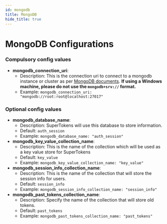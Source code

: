 ```yaml
---
id: mongodb
title: MongoDB
hide_title: true
---
```


# MongoDB Configurations

### Compulsory config values
- **mongodb_connection_uri**: 
    - Description: This is the connection uri to connect to a mongodb instance or cluster as per [MongoDB documents](https://docs.mongodb.com/manual/reference/connection-string/). **If using a Windows machine, please do not use the `mongodb+srv://` format.**
    - Example: ```mongodb_connection_uri: "mongodb://root:root@localhost:27017"```

### Optional config values
- **mongodb_database_name**:
    - Description: SuperTokens will use this database to store information.
    - Default: ```auth_session```
    - Example: ```mongodb_database_name: "auth_session"```
- **mongodb_key_value_collection_name**:
    - Description: This is the name of the collection which will be used as a key value store for SuperTokens
    - Default: ```key_value```
    - Example: ```mongodb_key_value_collection_name: "key_value"```
- **mongodb_session_info_collection_name**:
    - Description: This is the name of the collection that will store the session info for users.
    - Default: ```session_info```
    - Example: ```mongodb_session_info_collection_name: "session_info"```
- **mongodb_past_tokens_collection_name**:
    - Description: Specify the name of the collection that will store old tokens.
    - Default: ```past_tokens```
    - Example: ```mongodb_past_tokens_collection_name: "past_tokens"```